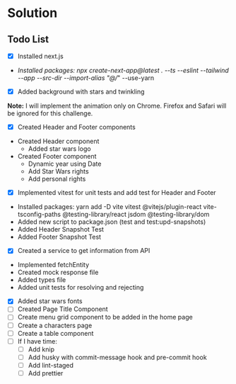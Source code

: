 # Solution

## Todo List

* [X] Installed next.js
* *Installed packages: npx create-next-app@latest . --ts --eslint --tailwind --app --src-dir --import-alias "@/*" --use-yarn

* [X] Added background with stars and twinkling

**Note:** I will implement the animation only on Chrome. Firefox and Safari will be ignored for this challenge.

* [X] Created Header and Footer components

- Created Header component
  - Added star wars logo
- Created Footer component
  - Dynamic year using Date
  - Add Star Wars rights
  - Add personal rights

* [X] Implemented vitest for unit tests and add test for Header and Footer

- Installed packages: yarn add -D vite vitest @vitejs/plugin-react vite-tsconfig-paths @testing-library/react jsdom @testing-library/dom
- Added new script to package.json (test and test:upd-snapshots)
- Added Header Snapshot Test
- Added Footer Snapshot Test

* [X] Created a service to get information from API

- Implemented fetchEntity
- Created mock response file
- Added types file
- Added unit tests for resolving and rejecting

* [X] Added star wars fonts
* [ ] Created Page Title Component
* [ ] Create menu grid component to be added in the home page
* [ ] Create a characters page
* [ ] Create a table component
* [ ] If I have time:
  * [ ] Add knip
  * [ ] Add husky with commit-message hook and pre-commit hook
  * [ ] Add lint-staged
  * [ ] Add prettier
